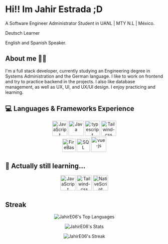 
# Hi!! Im Jahir Estrada ;D
A Software Engineer Administrator Student in 
UANL | MTY N.L | México.

Deutsch Learner 

English and Spanish Speaker.



## About me 👨‍💻
I'm a full stack developer, currently studying an Engineering degree in Systems Administration and the German language. I like to work on frontend and try to practice backend in the projects. I also like database management, as well as UX, UI, and UX/UI design. I enjoy practicing and learning.
## 💻 Languages & Frameworks Experience

<div align=center>
   <img width="48" height="48" src="https://img.icons8.com/?size=100&id=PXTY4q2Sq2lG&format=png&color=000000" alt="JavaScript"/>
   <img width="48" height="48" src="https://img.icons8.com/?size=100&id=Pd2x9GWu9ovX&format=png&color=000000" alt="Java"/>
   <img width="48" height="48" src="https://img.icons8.com/ios-filled/384/498fe1/typescript.png" alt="typescript"/>
   <img width="48" height="48" src="https://img.icons8.com/?size=100&id=CIAZz2CYc6Kc&format=png&color=000000" alt="Tailwind-css"/>
   <br>
   <!-- <img width="48" height="48" src="https://img.icons8.com/?size=100&id=1BC75jFEBED6&format=png&color=000000" alt=".net"/> -->
   <img width="42" height="42" src="https://img.icons8.com/?size=100&id=62452&format=png&color=000000" alt="FireBase"/>
  <img width="42" height="42" src="https://img.icons8.com/?size=100&id=J6KcaRLsTgpZ&format=png&color=000000" alt="SQL"/>
   <img width="48" height="48" src="https://img.icons8.com/?size=100&id=BUnExfsRs3CW&format=png&color=000000" alt="vue-js"/>
</div>

## 📖 Actually still learning...
<div align=center>
   <img width="48" height="48" src="https://img.icons8.com/?size=100&id=PXTY4q2Sq2lG&format=png&color=000000" alt="JavaScript"/>
   <img width="48" height="48" src="https://img.icons8.com/?size=100&id=CIAZz2CYc6Kc&format=png&color=000000" alt="Tailwind-css"/>
   <img width="48" height="48" src="https://img.icons8.com/?size=100&id=3kayGKj30Ujn&format=png&color=000000" alt="NativeScript"/>
 
   <br>

</div>


## Streak

<div align=center>
   
![JahirE06's Top Languages](https://github-readme-stats.vercel.app/api/top-langs/?username=JahirE06&theme=react&show_icons=true&hide_border=false&layout=compact)

![JahirE06's Stats](https://github-readme-stats.vercel.app/api?username=JahirE06&theme=react&show_icons=true&hide_border=false&count_private=true)

![JahirE06's Streak](https://github-readme-streak-stats.herokuapp.com/?user=JahirE06&theme=react&hide_border=false)

</div>



